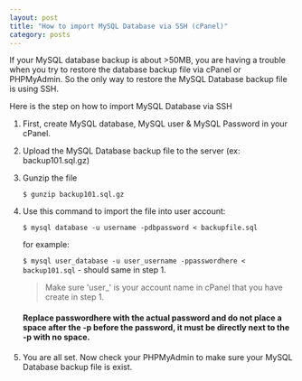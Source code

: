 ```yaml
---
layout: post
title: "How to import MySQL Database via SSH (cPanel)"
category: posts
---
```


If your MySQL database backup is about >50MB, you are having a trouble when you try to restore the database backup file via cPanel or PHPMyAdmin. So the only way to restore the MySQL Database backup file is using SSH.

Here is the step on how to import MySQL Database via SSH

1. First, create MySQL database, MySQL user & MySQL Password in your cPanel.
2. Upload the MySQL Database backup file to the server (ex: backup101.sql.gz)
3. Gunzip the file

	`$ gunzip backup101.sql.gz`

4. Use this command to import the file into user account:

	`$ mysql database -u username -pdbpassword < backupfile.sql`

	for example:

	`$ mysql user_database -u user_username -ppasswordhere < backup101.sql` - should same in step 1.

	> Make sure 'user_' is your account name in cPanel that you have create in step 1.

	#### Replace passwordhere with the actual password and do not place a space after the -p before the password, it must be directly next to the -p with no space.

5. You are all set. Now check your PHPMyAdmin to make sure your MySQL Database backup file is exist.